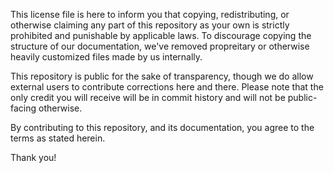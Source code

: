 This license file is here to inform you that copying, redistributing, or otherwise claiming any part of this repository as your own is strictly prohibited and punishable by applicable laws. To discourage copying the structure of our documentation, we've removed propreitary or otherwise heavily customized files made by us internally.

This repository is public for the sake of transparency, though we do allow external users to contribute corrections here and there. Please note that the only credit you will receive will be in commit history and will not be public-facing otherwise.

By contributing to this repository, and its documentation, you agree to the terms as stated herein.

Thank you!
